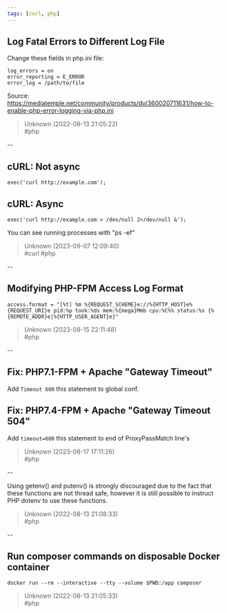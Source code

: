```yaml
---
tags: [curl, php]
---
```


## Log Fatal Errors to Different Log File

Change these fields in php.ini file:

```  
log_errors = on  
error_reporting = E_ERROR  
error_log = /path/to/file  
```

Source: https://mediatemple.net/community/products/dv/360020711631/how-to-enable-php-error-logging-via-php.ini  

> Unknown (2022-08-13 21:05:22)  
> #php

--

## cURL: Not async

```  
exec('curl http://example.com');  
```

## cURL: Async

```  
exec('curl http://example.com > /dev/null 2>/dev/null &');  
```

You can see running processes with "ps -ef"  

> Unknown (2023-09-07 12:09:40)  
> #curl #php

--

## Modifying PHP-FPM Access Log Format

```  
access.format = "[%t] %m %{REQUEST_SCHEME}e://%{HTTP_HOST}e%{REQUEST_URI}e pid:%p took:%ds mem:%{mega}Mmb cpu:%C%% status:%s {%{REMOTE_ADDR}e|%{HTTP_USER_AGENT}e}"  
```  

> Unknown (2023-08-15 22:11:48)  
> #php

--

## Fix: PHP7.1-FPM + Apache "Gateway Timeout"

Add ```Timeout 600``` this statement to global conf.

## Fix: PHP7.4-FPM + Apache "Gateway Timeout 504"

Add ```timeout=600``` this statement to end of ProxyPassMatch line's  

> Unknown (2023-08-17 17:11:26)  
> #php

--

Using getenv() and putenv() is strongly discouraged due to the fact that these functions are not thread safe, however it is still possible to instruct PHP dotenv to use these functions.  

> Unknown (2022-08-13 21:08:33)  
> #php

--

## Run composer commands on disposable Docker container

```shell  
docker run --rm --interactive --tty --volume $PWD:/app composer  
```  

> Unknown (2022-08-13 21:05:33)  
> #php

